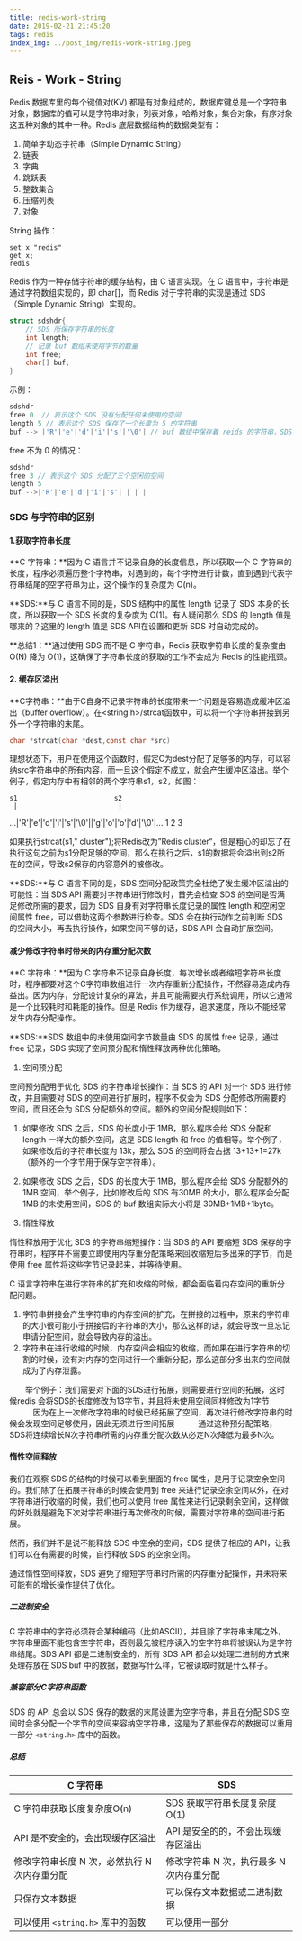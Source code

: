 ```yaml
---
title: redis-work-string
date: 2019-02-21 21:45:20
tags: redis
index_img: ../post_img/redis-work-string.jpeg
---
```


## Reis - Work - String

Redis 数据库里的每个键值对(KV) 都是有对象组成的，数据库键总是一个字符串对象，数据库的值可以是字符串对象，列表对象，哈希对象，集合对象，有序对象这五种对象的其中一种。Redis 底层数据结构的数据类型有：

 1. 简单字动态字符串（Simple Dynamic String）
 2. 链表
 3. 字典
 4. 跳跃表
 5. 整数集合
 6. 压缩列表
 7. 对象

String 操作：

``` redis
set x "redis"
get x;
redis
```

Redis 作为一种存储字符串的缓存结构，由 C 语言实现。在 C 语言中，字符串是通过字符数组实现的，即 char[]，而 Redis 对于字符串的实现是通过 SDS（Simple Dynamic String）实现的。

``` C
struct sdshdr{
    // SDS 所保存字符串的长度
    int length;
    // 记录 buf 数组未使用字节的数量
    int free;
    char[] buf;
}
```

示例：

```c
sdshdr
free 0  // 表示这个 SDS 没有分配任何未使用的空间
length 5 // 表示这个 SDS 保存了一个长度为 5 的字符串
buf --> |'R'|'e'|'d'|'i'|'s'|'\0'| // buf 数组中保存着 reids 的字符串，SDS 遵循 C 字符串以空字符串结尾的惯例，保存字符串的 1 字节空间不计算在 SDS 的 len 属性之中
```

free 不为 0 的情况：

```C
sdshdr
free 3 // 表示这个 SDS 分配了三个空闲的空间
length 5
buf -->|'R'|'e'|'d'|'i'|'s'| | | |
```

### SDS 与字符串的区别

#### 1.获取字符串长度

**C 字符串：**因为 C 语言并不记录自身的长度信息，所以获取一个 C 字符串的长度，程序必须遍历整个字符串，对遇到的，每个字符进行计数，直到遇到代表字符串结尾的空字符串为止，这个操作的复杂度为 O(n)。

**SDS:**与 C 语言不同的是，SDS 结构中的属性 length 记录了 SDS 本身的长度，所以获取一个 SDS 长度的复杂度为 O(1)。有人疑问那么 SDS 的 length 值是哪来的？这里的 length 值是 SDS API在设置和更新 SDS 时自动完成的。

**总结1：**通过使用 SDS 而不是 C 字符串，Redis 获取字符串长度的复杂度由 O(N) 降为 O(1)，这确保了字符串长度的获取的工作不会成为 Redis 的性能瓶颈。

#### 2. 缓存区溢出

**C字符串：**由于C自身不记录字符串的长度带来一个问题是容易造成缓冲区溢出（buffer overflow）。在<string.h>/strcat函数中，可以将一个字符串拼接到另外一个字符串的末尾。

```C
char *strcat(char *dest,const char *src)
```

理想状态下，用户在使用这个函数时，假定C为dest分配了足够多的内存，可以容纳src字符串中的所有内容，而一旦这个假定不成立，就会产生缓冲区溢出。举个例子，假定内存中有相邻的两个字符串s1，s2，如图：

    s1                        s2
     |                         |
...|'R'|'e'|'d'|'i'|'s'|'\0'||'g'|'o'|'o'|'d'|'\0'|...
1
2
3

如果执行strcat(s1," cluster");将Redis改为”Redis cluster“，但是粗心的却忘了在执行这句之前为s1分配足够的空间，那么在执行之后，s1的数据将会溢出到s2所在的空间，导致s2保存的内容意外的被修改。

**SDS:**与 C 语言不同的是，SDS 空间分配政策完全杜绝了发生缓冲区溢出的可能性：当 SDS API 需要对字符串进行修改时，首先会检查 SDS 的空间是否满足修改所需的要求，因为 SDS 自身有对字符串长度记录的属性 length 和空闲空间属性 free，可以借助这两个参数进行检查。SDS 会在执行动作之前判断 SDS 的空间大小，再去执行操作，如果空间不够的话，SDS API 会自动扩展空间。

#### 减少修改字符串时带来的内存重分配次数

**C 字符串：**因为 C 字符串不记录自身长度，每次增长或者缩短字符串长度时，程序都要对这个C字符串数组进行一次内存重新分配操作，不然容易造成内存益出。因为内存，分配设计复杂的算法，并且可能需要执行系统调用，所以它通常是一个比较耗时和耗能的操作。但是 Redis 作为缓存，追求速度，所以不能经常发生内存分配操作。

**SDS:**SDS 数组中的未使用空间字节数量由 SDS 的属性 free 记录，通过 free 记录，SDS 实现了空间预分配和惰性释放两种优化策略。

 1. 空间预分配

空间预分配用于优化 SDS 的字符串增长操作：当 SDS 的 API 对一个 SDS 进行修改，并且需要对 SDS 的空间进行扩展时，程序不仅会为 SDS 分配修改所需要的空间，而且还会为 SDS 分配额外的空间。额外的空间分配规则如下：

   1. 如果修改 SDS 之后，SDS 的长度小于 1MB，那么程序会给 SDS 分配和 length 一样大的额外空间，这是 SDS length 和 free 的值相等。举个例子，如果修改后的字符串长度为 13k，那么 SDS 的空间将会占据 13+13+1=27k（额外的一个字节用于保存空字符串）。
   2. 如果修改 SDS 之后，SDS 的长度大于 1MB，那么程序会给 SDS 分配额外的 1MB 空间，举个例子，比如修改后的 SDS 有30MB 的大小，那么程序会分配 1MB 的未使用空间，SDS 的 buf 数组实际大小将是 30MB+1MB+1byte。

 2. 惰性释放

惰性释放用于优化 SDS 的字符串缩短操作：当 SDS 的 API 要缩短 SDS 保存的字符串时，程序并不需要立即使用内存重分配策略来回收缩短后多出来的字节，而是使用 free 属性将这些字节记录起来，并等待使用。

C 语言字符串在进行字符串的扩充和收缩的时候，都会面临着内存空间的重新分配问题。

 1. 字符串拼接会产生字符串的内存空间的扩充，在拼接的过程中，原来的字符串的大小很可能小于拼接后的字符串的大小，那么这样的话，就会导致一旦忘记申请分配空间，就会导致内存的溢出。
 2. 字符串在进行收缩的时候，内存空间会相应的收缩，而如果在进行字符串的切割的时候，没有对内存的空间进行一个重新分配，那么这部分多出来的空间就成为了内存泄露。

　　举个例子：我们需要对下面的SDS进行拓展，则需要进行空间的拓展，这时候redis 会将SDS的长度修改为13字节，并且将未使用空间同样修改为1字节
　　　因为在上一次修改字符串的时候已经拓展了空间，再次进行修改字符串的时候会发现空间足够使用，因此无须进行空间拓展　　　通过这种预分配策略，SDS将连续增长N次字符串所需的内存重分配次数从必定N次降低为最多N次。

#### 惰性空间释放

我们在观察 SDS 的结构的时候可以看到里面的 free 属性，是用于记录空余空间的。我们除了在拓展字符串的时候会使用到 free 来进行记录空余空间以外，在对字符串进行收缩的时候，我们也可以使用 free 属性来进行记录剩余空间，这样做的好处就是避免下次对字符串进行再次修改的时候，需要对字符串的空间进行拓展。

然而，我们并不是说不能释放 SDS 中空余的空间，SDS 提供了相应的 API，让我们可以在有需要的时候，自行释放 SDS 的空余空间。

通过惰性空间释放，SDS 避免了缩短字符串时所需的内存重分配操作，并未将来可能有的增长操作提供了优化。

##### 二进制安全

C 字符串中的字符必须符合某种编码（比如ASCII），并且除了字符串末尾之外，字符串里面不能包含空字符串，否则最先被程序读入的空字符串将被误认为是字符串结尾。SDS API 都是二进制安全的，所有 SDS API 都会以处理二进制的方式来处理存放在 SDS buf 中的数据，数据写什么样，它被读取时就是什么样子。

##### 兼容部分C字符串函数

SDS 的 API 总会以 SDS 保存的数据的末尾设置为空字符串，并且在分配 SDS 空间时会多分配一个字节的空间来容纳空字符串，这是为了那些保存的数据可以重用一部分 `<string.h>` 库中的函数。

##### **总结**

| C 字符串| SDS |
| ---|---|
| C 字符串获取长度复杂度O(n) |SDS 获取字符串长度复杂度 O(1)|
| API 是不安全的，会出现缓存区溢出| API 是安全的的，不会出现缓存区溢出|
| 修改字符串长度 N 次，必然执行 N 次内存重分配| 修改字符串 N 次，执行最多 N 次内存重分配|
| 只保存文本数据| 可以保存文本数据或二进制数据|
| 可以使用 `<string.h>` 库中的函数| 可以使用一部分|